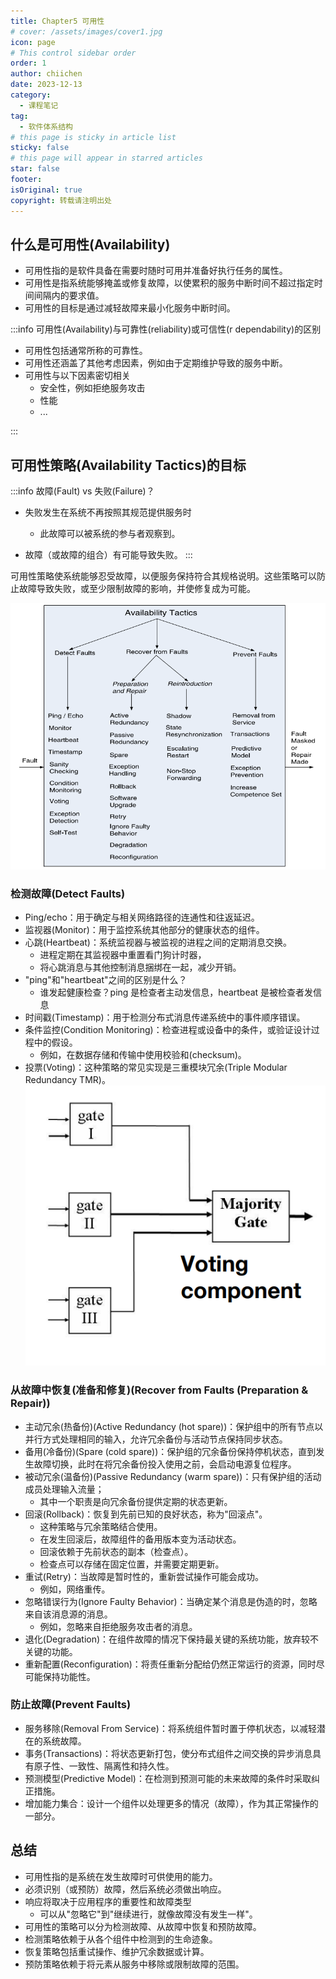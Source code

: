 ```yaml
---
title: Chapter5 可用性
# cover: /assets/images/cover1.jpg
icon: page
# This control sidebar order
order: 1
author: chiichen
date: 2023-12-13
category:
  - 课程笔记
tag:
  - 软件体系结构
# this page is sticky in article list
sticky: false
# this page will appear in starred articles
star: false
footer:
isOriginal: true
copyright: 转载请注明出处
---
```


## 什么是可用性(Availability)

- 可用性指的是软件具备在需要时随时可用并准备好执行任务的属性。
- 可用性是指系统能够掩盖或修复故障，以使累积的服务中断时间不超过指定时间间隔内的要求值。
- 可用性的目标是通过减轻故障来最小化服务中断时间。

:::info 可用性(Availability)与可靠性(reliability)或可信性(r dependability)的区别

- 可用性包括通常所称的可靠性。
- 可用性还涵盖了其他考虑因素，例如由于定期维护导致的服务中断。
- 可用性与以下因素密切相关
  - 安全性，例如拒绝服务攻击
  - 性能
  - ...

:::

## 可用性策略(Availability Tactics)的目标

:::info 故障(Fault) vs 失败(Failure)？

- 失败发生在系统不再按照其规范提供服务时

  - 此故障可以被系统的参与者观察到。

- 故障（或故障的组合）有可能导致失败。
  :::

可用性策略使系统能够忍受故障，以便服务保持符合其规格说明。这些策略可以防止故障导致失败，或至少限制故障的影响，并使修复成为可能。

![Availability Tactics](images/Chapter5可用性/image.png)

### 检测故障(Detect Faults)

- Ping/echo：用于确定与相关网络路径的连通性和往返延迟。
- 监视器(Monitor)：用于监控系统其他部分的健康状态的组件。
- 心跳(Heartbeat)：系统监视器与被监视的进程之间的定期消息交换。
  - 进程定期在其监视器中重置看门狗计时器，
  - 将心跳消息与其他控制消息捆绑在一起，减少开销。
- "ping"和"heartbeat"之间的区别是什么？
  - 谁发起健康检查？ping 是检查者主动发信息，heartbeat 是被检查者发信息
- 时间戳(Timestamp)：用于检测分布式消息传递系统中的事件顺序错误。
- 条件监控(Condition Monitoring)：检查进程或设备中的条件，或验证设计过程中的假设。
  - 例如，在数据存储和传输中使用校验和(checksum)。
- 投票(Voting)：这种策略的常见实现是三重模块冗余(Triple Modular Redundancy TMR)。
  ![Voting component](images/Chapter5可用性/image-1.png)

### 从故障中恢复(准备和修复)(Recover from Faults (Preparation & Repair))

- 主动冗余(热备份)(Active Redundancy (hot spare))：保护组中的所有节点以并行方式处理相同的输入，允许冗余备份与活动节点保持同步状态。
- 备用(冷备份)(Spare (cold spare))：保护组的冗余备份保持停机状态，直到发生故障切换，此时在将冗余备份投入使用之前，会启动电源复位程序。
- 被动冗余(温备份)(Passive Redundancy (warm spare))：只有保护组的活动成员处理输入流量；
  - 其中一个职责是向冗余备份提供定期的状态更新。
- 回滚(Rollback)：恢复到先前已知的良好状态，称为"回滚点"。
  - 这种策略与冗余策略结合使用。
  - 在发生回滚后，故障组件的备用版本变为活动状态。
  - 回滚依赖于先前状态的副本（检查点）。
  - 检查点可以存储在固定位置，并需要定期更新。
- 重试(Retry)：当故障是暂时性的，重新尝试操作可能会成功。
  - 例如，网络重传。
- 忽略错误行为(Ignore Faulty Behavior)：当确定某个消息是伪造的时，忽略来自该消息源的消息。
  - 例如，忽略来自拒绝服务攻击者的消息。
- 退化(Degradation)：在组件故障的情况下保持最关键的系统功能，放弃较不关键的功能。
- 重新配置(Reconfiguration)：将责任重新分配给仍然正常运行的资源，同时尽可能保持功能性。

### 防止故障(Prevent Faults)

- 服务移除(Removal From Service)：将系统组件暂时置于停机状态，以减轻潜在的系统故障。
- 事务(Transactions)：将状态更新打包，使分布式组件之间交换的异步消息具有原子性、一致性、隔离性和持久性。
- 预测模型(Predictive Model)：在检测到预测可能的未来故障的条件时采取纠正措施。
- 增加能力集合：设计一个组件以处理更多的情况（故障），作为其正常操作的一部分。

## 总结

- 可用性指的是系统在发生故障时可供使用的能力。
- 必须识别（或预防）故障，然后系统必须做出响应。
- 响应将取决于应用程序的重要性和故障类型
  - 可以从"忽略它"到"继续进行，就像故障没有发生一样"。
- 可用性的策略可以分为检测故障、从故障中恢复和预防故障。
- 检测策略依赖于从各个组件中检测到的生命迹象。
- 恢复策略包括重试操作、维护冗余数据或计算。
- 预防策略依赖于将元素从服务中移除或限制故障的范围。
